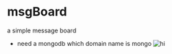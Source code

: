# msgBoard
a simple message board

- need a mongodb which domain name is mongo
![hi](http://imgur.com/a/SO1Z5)
